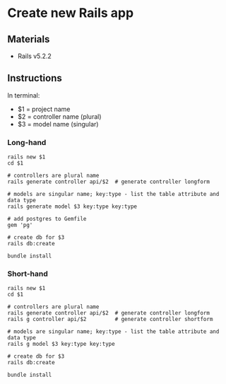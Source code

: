# Create new Rails app

## Materials
* Rails v5.2.2

## Instructions
In terminal:

- $1 = project name
- $2 = controller name (plural)
- $3 = model name (singular)

### Long-hand

```
rails new $1
cd $1

# controllers are plural name
rails generate controller api/$2  # generate controller longform

# models are singular name; key:type - list the table attribute and data type
rails generate model $3 key:type key:type

# add postgres to Gemfile
gem 'pg'

# create db for $3
rails db:create

bundle install
```

### Short-hand
```
rails new $1
cd $1

# controllers are plural name
rails generate controller api/$2  # generate controller longform
rails g controller api/$2         # generate controller shortform

# models are singular name; key:type - list the table attribute and data type
rails g model $3 key:type key:type

# create db for $3
rails db:create

bundle install
```
